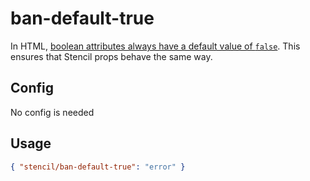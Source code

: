 # ban-default-true

In HTML, [boolean attributes always have a default value of `false`](https://html.spec.whatwg.org/multipage/common-microsyntaxes.html#boolean-attributes). This ensures that Stencil props behave the same way.

## Config

No config is needed

## Usage

```json
{ "stencil/ban-default-true": "error" }
```



